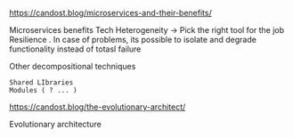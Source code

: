 <https://candost.blog/microservices-and-their-benefits/>

Microservices benefits
    Tech Heterogeneity -> Pick the right tool for the job
Resilience
    . In case of problems, its possible to isolate and degrade functionality instead of totasl failure

Other decompositional techniques

    Shared LIbraries
    Modules ( ? ... )

<https://candost.blog/the-evolutionary-architect/>

Evolutionary architecture
